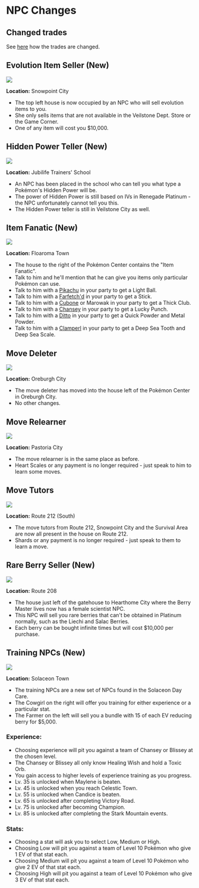 # NPC Changes

## Changed trades

See [here](trade_changes.md) how the trades are changed.


## Evolution Item Seller (New)
![](./img/npc_changes/evolution_item_seller.png)

**Location:** Snowpoint City

- The top left house is now occupied by an NPC who will sell evolution items to you.
- She only sells items that are not available in the Veilstone Dept. Store or the Game Corner.
- One of any item will cost you $10,000.

## Hidden Power Teller (New)
![](./img/npc_changes/hidden_power_teller.png)

**Location:** Jubilife Trainers' School

- An NPC has been placed in the school who can tell you what type a Pokémon's Hidden Power will be.
- The power of Hidden Power is still based on IVs in Renegade Platinum - the NPC unfortunately cannot tell you this.
- The Hidden Power teller is still in Veilstone City as well.

## Item Fanatic (New)
![](./img/npc_changes/item_fanatic.png)

**Location:** Floaroma Town

- The house to the right of the Pokémon Center contains the "Item Fanatic".
- Talk to him and he'll mention that he can give you items only particular Pokémon can use.
- Talk to him with a [Pikachu] in your party to get a Light Ball.
- Talk to him with a [Farfetch'd] in your party to get a Stick.
- Talk to him with a [Cubone] or Marowak in your party to get a Thick Club.
- Talk to him with a [Chansey] in your party to get a Lucky Punch.
- Talk to him with a [Ditto] in your party to get a Quick Powder and Metal Powder.
- Talk to him with a [Clamperl] in your party to get a Deep Sea Tooth and Deep Sea Scale.

## Move Deleter
![](./img/npc_changes/move_deleter.png)

**Location:** Oreburgh City

- The move deleter has moved into the house left of the Pokémon Center in Oreburgh City.
- No other changes.

## Move Relearner
![](./img/npc_changes/move_relearner.png)

**Location:** Pastoria City

- The move relearner is in the same place as before.
- Heart Scales or any payment is no longer required - just speak to him to learn some moves.

## Move Tutors
![](./img/npc_changes/move_tutors.png)

**Location:** Route 212 (South)

- The move tutors from Route 212, Snowpoint City and the Survival Area are now all present in the house on Route 212.
- Shards or any payment is no longer required - just speak to them to learn a move.


## Rare Berry Seller (New)
![](./img/npc_changes/rare_berry_seller.png)

**Location:** Route 208

- The house just left of the gatehouse to Hearthome City where the Berry Master lives now has a female scientist NPC.
- This NPC will sell you rare berries that can't be obtained in Platinum normally, such as the Liechi and Salac Berries.
- Each berry can be bought infinite times but will cost $10,000 per purchase.


## Training NPCs (New)
![](./img/npc_changes/training_npcs.png)

**Location:** Solaceon Town

- The training NPCs are a new set of NPCs found in the Solaceon Day Care.
- The Cowgirl on the right will offer you training for either experience or a particular stat.
- The Farmer on the left will sell you a bundle with 15 of each EV reducing berry for $5,000.

### Experience:

- Choosing experience will pit you against a team of Chansey or Blissey at the chosen level.
- The Chansey or Blissey all only know Healing Wish and hold a Toxic Orb.
- You gain access to higher levels of experience training as you progress.
- Lv. 35 is unlocked when Maylene is beaten.
- Lv. 45 is unlocked when you reach Celestic Town.
- Lv. 55 is unlocked when Candice is beaten.
- Lv. 65 is unlocked after completing Victory Road.
- Lv. 75 is unlocked after becoming Champion.
- Lv. 85 is unlocked after completing the Stark Mountain events.

### Stats:

- Choosing a stat will ask you to select Low, Medium or High.
- Choosing Low will pit you against a team of Level 10 Pokémon who give 1 EV of that stat each.
- Choosing Medium will pit you against a team of Level 10 Pokémon who give 2 EV of that stat each.
- Choosing High will pit you against a team of Level 10 Pokémon who give 3 EV of that stat each.

[Pikachu]: ../pokemon_changes/025/
[Farfetch'd]: ../pokemon_changes/083/
[Cubone]: ../pokemon_changes/104/
[Chansey]: ../pokemon_changes/113/
[Ditto]: ../pokemon_changes/132/
[Clamperl]: ../pokemon_changes/366/
